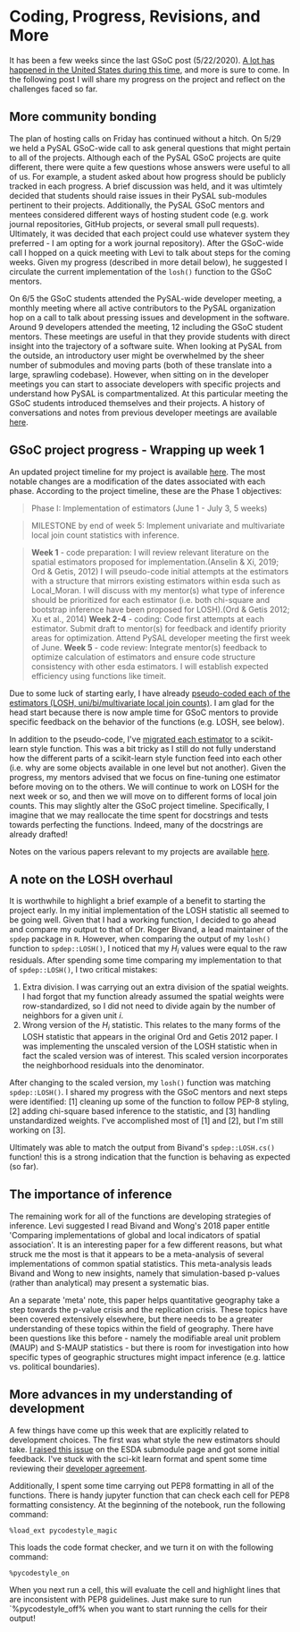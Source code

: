 # Coding, Progress, Revisions, and More

It has been a few weeks since the last GSoC post (5/22/2020). [A lot has happened in the United States during this time](https://www.theatlantic.com/newsletters/archive/2020/05/george-floyd-americas-racial-contract/612313/), and more is sure to come. In the following  post I will share my progress on the project and reflect on the challenges faced so far. 

## More community bonding

The plan of hosting calls on Friday has continued without a hitch. On 5/29 we held a PySAL GSoC-wide call to ask general questions that might pertain to all of the projects. Although each of the PySAL GSoC projects are quite different, there were quite a few questions whose answers were useful to all of us. For example, a student asked about how progress should be publicly tracked in each progress. A brief discussion was held, and it was ultimtely decided that students should raise issues in their PySAL sub-modules pertinent to their projects. Additionally, the PySAL GSoC mentors and mentees considered different ways of hosting student code (e.g. work journal repositories, GitHub projects, or several small pull requests). Ultimately, it was decided that each project could use whatever system they preferred - I am opting for a work journal repository). After the GSoC-wide call I hopped on a quick meeting with Levi to talk about steps for the coming weeks. Given my progress (described in more detail below), he suggested I circulate the current implementation of the `losh()` function to the GSoC mentors. 

On 6/5 the GSoC students attended the PySAL-wide developer meeting, a monthly meeting where all active contributors to the PySAL organization hop on a call to talk about pressing issues and development in the software. Around 9 developers attended the meeting, 12 including the GSoC student mentors. These meetings are useful in that they provide students with direct insight into the trajectory of a software suite. When looking at PySAL from the outside, an introductory user might be overwhelmed by the sheer number of submodules and moving parts (both of these translate into a large, sprawling codebase). However, when sitting on in the developer meetings you can start to associate developers with specific projects and understand how PySAL is compartmentalized. At this particular meeting the GSoC students introduced themselves and their projects. A history of conversations and notes from previous developer meetings are available [here](https://github.com/pysal/pysal/wiki/Developer-meetings). 

## GSoC project progress - Wrapping up week 1

An updated project timeline for my project is available [here](https://docs.google.com/document/d/1WjHjy5Eyk4WG5QWfnsnhWg1r4-e09JXXCx0iaPphg6c/edit#). The most notable changes are a modification of the dates associated with each phase. According to the project timeline, these are the Phase 1 objectives: 

> Phase I: Implementation of estimators (June 1 - July 3, 5 weeks)

> MILESTONE by end of week 5: Implement univariate and multivariate local join count statistics with inference. 

> **Week 1** - code preparation: I will review relevant literature on the spatial estimators proposed for implementation.(Anselin & Xi, 2019; Ord & Getis, 2012) I will pseudo-code initial attempts at the estimators with a structure that mirrors existing estimators within esda such as Local_Moran. I will discuss with my mentor(s) what type of inference should be prioritized for each estimator (i.e. both chi-square and bootstrap inference have been proposed for LOSH).(Ord & Getis 2012; Xu et al., 2014)
**Week 2-4** - coding: Code first attempts at each estimator. Submit draft to mentor(s) for feedback and identify priority areas for optimization. Attend PySAL developer meeting the first week of June.
**Week 5** - code review: Integrate mentor(s) feedback to optimize calculation of estimators and ensure code structure consistency with other esda estimators. I will establish expected efficiency using functions like timeit.

Due to some luck of starting early, I have already [pseudo-coded each of the estimators (LOSH, uni/bi/multivariate local join counts)](https://github.com/jeffcsauer/GSOC2020/tree/master/scratch). I am glad for the head start because there is now ample time for GSoC mentors to provide specific feedback on the behavior of the functions (e.g. LOSH, see below). 

In addition to the pseudo-code, I've [migrated each estimator](https://github.com/jeffcsauer/GSOC2020/blob/master/scratch/migration.ipynb) to a scikit-learn style function. This was a bit tricky as I still do not fully understand how the different parts of a scikit-learn style function feed into each other (i.e. why are some objects available in one level but not another). Given the progress, my mentors advised that we focus on fine-tuning one estimator before moving on to the others. We will continue to work on LOSH for the next week or so, and then we will move on to different forms of local join counts. This may slightly alter the GSoC project timeline. Specifically, I imagine that we may reallocate the time spent for docstrings and tests towards perfecting the functions. Indeed, many of the docstrings are already drafted!

Notes on the various papers relevant to my projects are available [here](https://github.com/jeffcsauer/GSOC2020/tree/master/review).

## A note on the LOSH overhaul 

It is worthwhile to highlight a brief example of a benefit to starting the project early. In my initial implementation of the LOSH statistic all seemed to be going well. Given that I had a working function, I decided to go ahead and compare my output to that of Dr. Roger Bivand, a lead maintainer of the `spdep` package in `R`. However, when comparing the output of my `losh()` function to `spdep::LOSH()`, I noticed that my $H_i$ values were equal to the raw residuals. After spending some time comparing my implementation to that of `spdep::LOSH()`, I two critical mistakes:

1. Extra division. I was carrying out an extra division of the spatial weights. I had forgot that my function already assumed the spatial weights were row-standardized, so I did not need to divide again by the number of neighbors for a given unit $i$.
2. Wrong version of the $H_i$ statistic. This relates to the many forms of the LOSH statistic that appears in the original Ord and Getis 2012 paper. I was implementing the unscaled version of the LOSH statistic when in fact the scaled version was of interest. This scaled version incorporates the neighborhood residuals into the denominator.

After changing to the scaled version, my `losh()` function was matching `spdep::LOSH()`. I shared my progress with the GSoC mentors and next steps were identified: [1] cleaning up some of the function to follow PEP-8 styling, [2] adding chi-square based inference to the statistic, and [3] handling unstandardized weights. I've accomplished most of [1] and [2], but I'm still working on [3].

Ultimately was able to match the output from Bivand's `spdep::LOSH.cs()` function! this is a strong indication that the function is behaving as expected (so far).

## The importance of inference

The remaining work for all of the functions are developing strategies of inference. Levi suggested I read Bivand and Wong's 2018 paper entitle 'Comparing implementations of global and local indicators of spatial association'. It is an interesting paper for a few different reasons, but what struck me the most is that it appears to be a meta-analysis of several implementations of common spatial statistics. This meta-analysis leads Bivand and Wong to new insights, namely that simulation-based p-values (rather than analytical) may present a systematic bias.

An a separate 'meta' note, this paper helps quantitative geography take a step towards the p-value crisis and the replication crisis. These topics have been covered extensively elsewhere, but there needs to be a greater understanding of these topics within the field of geography. There have been questions like this before - namely the modifiable areal unit problem (MAUP) and S-MAUP statistics - but there is room for investigation into how specific types of geographic structures might impact inference (e.g. lattice vs. political boundaries).

## More advances in my understanding of development

A few things have come up this week that are explicitly related to development choices. The first was what style the new estimators should take. [I raised this issue](https://github.com/pysal/esda/issues/118) on the ESDA submodule page and got some initial feedback. I've stuck with the sci-kit learn format and spent some time reviewing their [developer agreement](https://scikit-learn.org/stable/developers/develop.html).

Additionally, I spent some time carrying out PEP8 formatting in all of the functions. There is handy jupyter function that can check each cell for PEP8 formatting consistency. At the beginning of the notebook, run the following command: 

`%load_ext pycodestyle_magic`

This loads the code format checker, and we turn it on with the following command:

`%pycodestyle_on`

When you next run a cell, this will evaluate the cell and highlight lines that are inconsistent with PEP8 guidelines. Just make sure to run `%pycodestyle_off% when you want to start running the cells for their output!